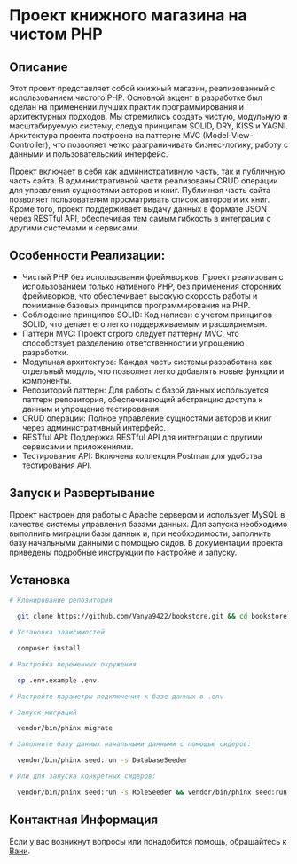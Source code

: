 # Проект книжного магазина на чистом PHP

## Описание
Этот проект представляет собой книжный магазин, реализованный с использованием чистого PHP. Основной акцент в разработке был сделан на применении лучших практик программирования и архитектурных подходов. Мы стремились создать чистую, модульную и масштабируемую систему, следуя принципам SOLID, DRY, KISS и YAGNI. Архитектура проекта построена на паттерне MVC (Model-View-Controller), что позволяет четко разграничивать бизнес-логику, работу с данными и пользовательский интерфейс.

Проект включает в себя как административную часть, так и публичную часть сайта. В административной части реализованы CRUD операции для управления сущностями авторов и книг. Публичная часть сайта позволяет пользователям просматривать список авторов и их книг. Кроме того, проект поддерживает выдачу данных в формате JSON через RESTful API, обеспечивая тем самым гибкость в интеграции с другими системами и сервисами.

## Особенности Реализации:

- Чистый PHP без использования фреймворков: Проект реализован с использованием только нативного PHP, без применения сторонних фреймворков, что обеспечивает высокую скорость работы и понимание базовых принципов программирования на PHP.
- Соблюдение принципов SOLID: Код написан с учетом принципов SOLID, что делает его легко поддерживаемым и расширяемым.
- Паттерн MVC: Проект строго следует паттерну MVC, что способствует разделению ответственности и упрощению разработки.
- Модульная архитектура: Каждая часть системы разработана как отдельный модуль, что позволяет легко добавлять новые функции и компоненты.
- Репозиторий паттерн: Для работы с базой данных используется паттерн репозитория, обеспечивающий абстракцию доступа к данным и упрощение тестирования.
- CRUD операции: Полное управление сущностями авторов и книг через административный интерфейс.
- RESTful API: Поддержка RESTful API для интеграции с другими сервисами и приложениями.
- Тестирование API: Включена коллекция Postman для удобства тестирования API.

## Запуск и Развертывание

Проект настроен для работы с Apache сервером и использует MySQL в качестве системы управления базами данных. Для запуска необходимо выполнить миграции базы данных и, при необходимости, заполнить базу начальными данными с помощью сидов. В документации проекта приведены подробные инструкции по настройке и запуску.

## Установка

```bash
# Клонирование репозитория

  git clone https://github.com/Vanya9422/bookstore.git && cd bookstore

# Установка зависимостей

  composer install

# Настройка переменных окружения

  cp .env.example .env

# Настройте параметры подключения к базе данных в .env

# Запуск миграций

  vendor/bin/phinx migrate

# Заполните базу данных начальными данными с помощью сидеров:

  vendor/bin/phinx seed:run -s DatabaseSeeder

# Или для запуска конкретных сидеров:

  vendor/bin/phinx seed:run -s RoleSeeder && vendor/bin/phinx seed:run -s AdminAndUserSeeder
```
## Контактная Информация
Если у вас возникнут вопросы или понадобится помощь, обращайтесь к [Вани](https://t.me/grigoryan366).
